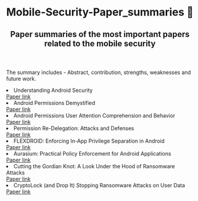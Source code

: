 <html>
  <header>
    <h1 title="Paper Summaries"> Mobile-Security-Paper_summaries 📃</h1>
    <h2>Paper summaries of the most important papers related to the mobile security</h2>
  </header>
  
  <body>
  <p>The summary includes - Abstract, contribution, strengths, weaknesses and future work.</p>
    <li>Understanding Android Security</li>
    <a href="https://courses.cs.washington.edu/courses/cse484/14au/reading/android.pdf">Paper link</a>
    <li>Android Permissions Demystified</li>
    <a href="https://people.eecs.berkeley.edu/~dawnsong/papers/2011%20Android%20permissions%20demystified.pdf">Paper link</a>
    <li>Android Permissions User Attention Comprehension and Behavior</li>
    <a href="https://cups.cs.cmu.edu/soups/2012/proceedings/a3_Felt.pdf">Paper link</a>
    <li>Permission Re-Delegation: Attacks and Defenses</li>
    <a href="http://www.cs.columbia.edu/~lierranli/coms6998-10Spring2013/papers/perredel_usenixsec2011.pdf">Paper link</a>
    <li>FLEXDROID: Enforcing In-App Privilege Separation in Android</li>
    <a href="https://gts3.org/assets/papers/2016/seo:flexdroid.pdf">Paper link</a>
    <li>Aurasium: Practical Policy Enforcement for Android Applications</li>
    <a href="https://www.usenix.org/conference/usenixsecurity12/technical-sessions/presentation/xu_rubin">Paper link</a>
    <li>Cutting the Gordian Knot: A Look Under the Hood of Ransomware Attacks</li>
    <a href="https://seclab.ccs.neu.edu/static/publications/dimva2015ransomware.pdf">Paper link</a>
    <li>CryptoLock (and Drop It) Stopping Ransomware Attacks on User Data</li>
     <a href="https://ieeexplore.ieee.org/document/7536529/">Paper link</a>
  </body>
</html>
